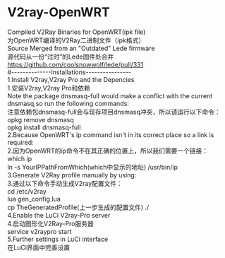 # V2ray-OpenWRT  
Compiled V2Ray Binaries for OpenWRT(ipk file)  
为OpenWRT编译的V2Ray二进制文件（ipk格式）  
Source Merged from an "Outdated" Lede firmware  
源代码从一份“过时”的Lede固件处合并  
https://github.com/coolsnowwolf/lede/pull/331  
#--------------Installations----------------  
1.Install V2ray,V2ray Pro and the Depencies  
1.安装V2ray,V2ray Pro和依赖  
Note the package dnsmasq-full would make a conflict with the current dnsmasq,so run the following commands:  
注意依赖包dnsmasq-full会与现存项目dnsmasq冲突，所以请运行以下命令：  
opkg remove dnsmasq  
opkg install dnsmasq-full  
2.Because OpenWRT's ip command isn't in its correct place so a link is required:  
2.因为OpenWRT的ip命令不在其正确的位置上，所以我们需要一个链接：  
which ip  
ln -s YourIPPathFromWhich(which中显示的地址) /usr/bin/ip  
3.Generate V2Ray profile manually by using:  
3.通过以下命令手动生成V2ray配置文件：  
cd /etc/v2ray  
lua gen_config.lua  
cp TheGeneratedProfile(上一步生成的配置文件) ./  
4.Enable the LuCi V2ray-Pro server  
4.启动图形化V2Ray-Pro服务器  
service v2raypro start  
5.Further settings in LuCi interface  
在LuCi界面中完善设置  
